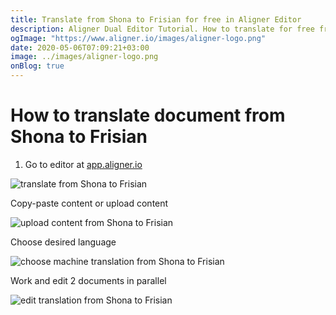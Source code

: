```yaml
---
title: Translate from Shona to Frisian for free in Aligner Editor
description: Aligner Dual Editor Tutorial. How to translate for free from Shona to Frisian. Aligner is multilingual document management platform. 
ogImage: "https://www.aligner.io/images/aligner-logo.png"
date: 2020-05-06T07:09:21+03:00
image: ../images/aligner-logo.png
onBlog: true
---
```


# How to translate document from Shona to Frisian

1. Go to editor at [app.aligner.io](https://app.aligner.io "Aligner App web page")

![translate from Shona to Frisian](../aligner-blank-editor.png "translate from Shona to Frisian")

Copy-paste content or upload content

![upload content from Shona to Frisian](../aligner-uploaded-document.png "upload content from Shona to Frisian")

Choose desired language

![choose machine translation from Shona to Frisian](../aligner-language-dropdown.png "choose machine translation from Shona to Frisian")

Work and edit 2 documents in parallel

![edit translation from Shona to Frisian](../aligner-double-sitded-editor.png "edit translation from Shona to Frisian")

